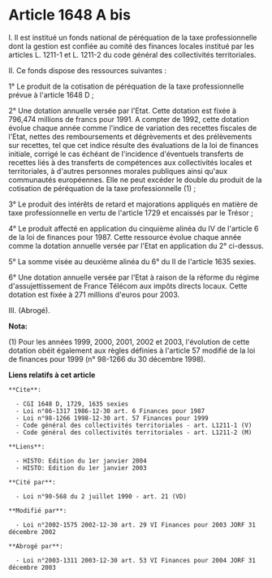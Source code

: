 # Article 1648 A bis

I. Il est institué un fonds national de péréquation de la taxe professionnelle dont la gestion est confiée au comité des
finances locales institué par les articles L. 1211-1 et L. 1211-2 du code général des collectivités territoriales.

II. Ce fonds dispose des ressources suivantes :

1° Le produit de la cotisation de péréquation de la taxe professionnelle prévue à l'article 1648 D ;

2° Une dotation annuelle versée par l'Etat. Cette dotation est fixée à 796,474 millions de francs pour 1991. A compter de
1992, cette dotation évolue chaque année comme l'indice de variation des recettes fiscales de l'Etat, nettes des
remboursements et dégrèvements et des prélèvements sur recettes, tel que cet indice résulte des évaluations de la loi de
finances initiale, corrigé le cas échéant de l'incidence d'éventuels transferts de recettes liés à des transferts de
compétences aux collectivités locales et territoriales, à d'autres personnes morales publiques ainsi qu'aux communautés
européennes. Elle ne peut excéder le double du produit de la cotisation de péréquation de la taxe professionnelle (1) ;

3° Le produit des intérêts de retard et majorations appliqués en matière de taxe professionnelle en vertu de l'article 1729
et encaissés par le Trésor ;

4° Le produit affecté en application du cinquième alinéa du IV de l'article 6 de la loi de finances pour 1987. Cette
ressource évolue chaque année comme la dotation annuelle versée par l'Etat en application du 2° ci-dessus.

5° La somme visée au deuxième alinéa du 6° du II de l'article 1635 sexies.

6° Une dotation annuelle versée par l'Etat à raison de la réforme du régime d'assujettissement de France Télécom aux impôts
directs locaux. Cette dotation est fixée à 271 millions d'euros pour 2003.

III. (Abrogé).

**Nota:**

(1) Pour les années 1999, 2000, 2001, 2002 et 2003, l'évolution de cette dotation obéit également aux règles définies à
l'article 57 modifié de la loi de finances pour 1999 (n° 98-1266 du 30 décembre 1998).

**Liens relatifs à cet article**

	**Cite**:

	  - CGI 1648 D, 1729, 1635 sexies
	  - Loi n°86-1317 1986-12-30 art. 6 Finances pour 1987
	  - Loi n°98-1266 1998-12-30 art. 57 Finances pour 1999
	  - Code général des collectivités territoriales - art. L1211-1 (V)
	  - Code général des collectivités territoriales - art. L1211-2 (M)

	**Liens**:

	  - HISTO: Edition du 1er janvier 2004
	  - HISTO: Edition du 1er janvier 2003

	**Cité par**:

	  - Loi n°90-568 du 2 juillet 1990 - art. 21 (VD)

	**Modifié par**:

	  - Loi n°2002-1575 2002-12-30 art. 29 VI Finances pour 2003 JORF 31 décembre 2002

	**Abrogé par**:

	  - Loi n°2003-1311 2003-12-30 art. 53 VI Finances pour 2004 JORF 31 décembre 2003
